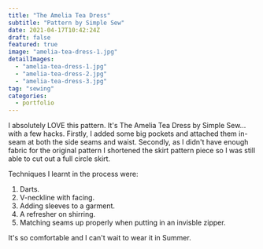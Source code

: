 ```yaml
---
title: "The Amelia Tea Dress"
subtitle: "Pattern by Simple Sew"
date: 2021-04-17T10:42:24Z
draft: false
featured: true
image: "amelia-tea-dress-1.jpg"
detailImages:
  - "amelia-tea-dress-1.jpg"
  - "amelia-tea-dress-2.jpg"
  - "amelia-tea-dress-3.jpg"
tag: "sewing"
categories:
  - portfolio
---
```


I absolutely LOVE this pattern. It's The Amelia Tea Dress by Simple Sew... with a few hacks. Firstly, I added some big pockets and attached them in-seam at both the side seams and waist. Secondly, as I didn't have enough fabric for the original pattern I shortened the skirt pattern piece so I  was still able to cut out a full circle skirt.

Techniques I learnt in the process were:
1. Darts.
2. V-neckline with facing.
3. Adding sleeves to a garment.
4. A refresher on shirring.
5. Matching seams up properly when putting in an invisble zipper.

It's so comfortable and I can't wait to wear it in Summer.
